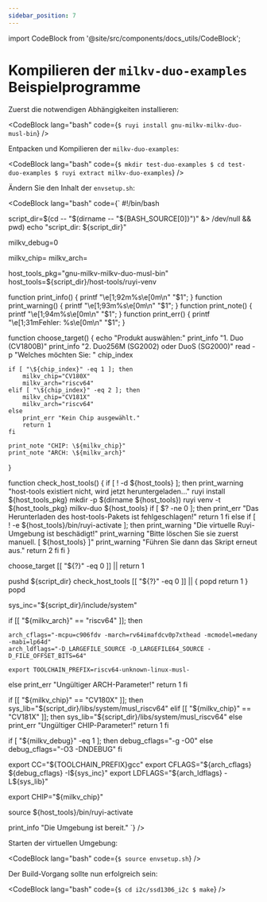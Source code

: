 ```yaml
---
sidebar_position: 7
---
```


import CodeBlock from '@site/src/components/docs_utils/CodeBlock';


# Kompilieren der `milkv-duo-examples` Beispielprogramme

Zuerst die notwendigen Abhängigkeiten installieren:

<CodeBlock lang="bash" code={`
$ ruyi install gnu-milkv-milkv-duo-musl-bin
`} />

Entpacken und Kompilieren der `milkv-duo-examples`:

<CodeBlock lang="bash" code={`
$ mkdir test-duo-examples
$ cd test-duo-examples
$ ruyi extract milkv-duo-examples
`} />

Ändern Sie den Inhalt der `envsetup.sh`:

<CodeBlock lang="bash" code={`
#!/bin/bash

script_dir=$(cd -- "$(dirname -- "\${BASH_SOURCE[0]}")" &> /dev/null && pwd)
echo "script_dir: \${script_dir}"

milkv_debug=0

milkv_chip=
milkv_arch=

host_tools_pkg="gnu-milkv-milkv-duo-musl-bin"
host_tools=\${script_dir}/host-tools/ruyi-venv

function print_info()    { printf "\\e[1;92m%s\\e[0m\\n" "$1"; }
function print_warning() { printf "\\e[1;93m%s\\e[0m\\n" "$1"; }
function print_note()    { printf "\\e[1;94m%s\\e[0m\\n" "$1"; }
function print_err()     { printf "\\e[1;31mFehler: %s\\e[0m\\n" "$1"; }

function choose_target() {
    echo "Produkt auswählen:"
    print_info "1. Duo (CV1800B)"
    print_info "2. Duo256M (SG2002) oder DuoS (SG2000)"
    read -p "Welches möchten Sie: " chip_index

    if [ "\${chip_index}" -eq 1 ]; then
        milkv_chip="CV180X"
        milkv_arch="riscv64"
    elif [ "\${chip_index}" -eq 2 ]; then
        milkv_chip="CV181X"
        milkv_arch="riscv64"
    else
        print_err "Kein Chip ausgewählt."
        return 1
    fi

    print_note "CHIP: \${milkv_chip}"
    print_note "ARCH: \${milkv_arch}"
}

function check_host_tools() {
    if [ ! -d \${host_tools} ]; then
        print_warning "host-tools existiert nicht, wird jetzt heruntergeladen..."
        ruyi install \${host_tools_pkg}
        mkdir -p $(dirname \${host_tools})
        ruyi venv -t \${host_tools_pkg} milkv-duo \${host_tools}
        if [ $? -ne 0 ]; then
            print_err "Das Herunterladen des host-tools-Pakets ist fehlgeschlagen!"
            return 1
        fi
    else
        if [ ! -e \${host_tools}/bin/ruyi-activate ]; then
            print_warning "Die virtuelle Ruyi-Umgebung ist beschädigt!"
            print_warning "Bitte löschen Sie sie zuerst manuell. [ \${host_tools} ]"
            print_warning "Führen Sie dann das Skript erneut aus."
            return 2
        fi
    fi
}

choose_target
[[ "\${?}" -eq 0 ]] || return 1

pushd \${script_dir}
check_host_tools
[[ "\${?}" -eq 0 ]] || {
    popd
    return 1
}
popd

sys_inc="\${script_dir}/include/system"

if [[ "\${milkv_arch}" == "riscv64" ]]; then

    arch_cflags="-mcpu=c906fdv -march=rv64imafdcv0p7xthead -mcmodel=medany -mabi=lp64d"
    arch_ldflags="-D_LARGEFILE_SOURCE -D_LARGEFILE64_SOURCE -D_FILE_OFFSET_BITS=64"

    export TOOLCHAIN_PREFIX=riscv64-unknown-linux-musl-

else
    print_err "Ungültiger ARCH-Parameter!"
    return 1
fi

if [[ "\${milkv_chip}" == "CV180X" ]]; then
    sys_lib="\${script_dir}/libs/system/musl_riscv64"
elif [[ "\${milkv_chip}" == "CV181X" ]]; then
    sys_lib="\${script_dir}/libs/system/musl_riscv64"
else
    print_err "Ungültiger CHIP-Parameter!"
    return 1
fi

if [ "\${milkv_debug}" -eq 1 ]; then
    debug_cflags="-g -O0"
else
    debug_cflags="-O3 -DNDEBUG"
fi

export CC="\${TOOLCHAIN_PREFIX}gcc"
export CFLAGS="\${arch_cflags} \${debug_cflags} -I\${sys_inc}"
export LDFLAGS="\${arch_ldflags} -L\${sys_lib}"

export CHIP="\${milkv_chip}"

source \${host_tools}/bin/ruyi-activate

print_info "Die Umgebung ist bereit."
`} />

Starten der virtuellen Umgebung:

<CodeBlock lang="bash" code={`
$ source envsetup.sh
`} />

Der Build-Vorgang sollte nun erfolgreich sein:

<CodeBlock lang="bash" code={`
$ cd i2c/ssd1306_i2c
$ make
`} />

